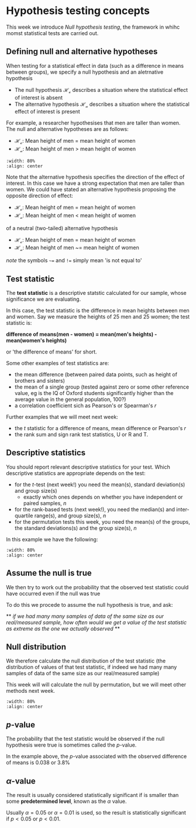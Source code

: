 # Hypothesis testing concepts

This week we introduce *Null hypothesis testing*, the framework in whihc momst statistical tests are carried out.

## Defining null and alternative hypotheses

When testing for a statistical effect in data (such as a difference in means between groups), we specify a null hypothesis and an aletrnative hypothesis

* The null hypothesis $\mathcal{H_o}$ describes a situation where the statistical effect of interest is absent
* The alternative hypothesis $\mathcal{H_a}$ describes a situation where the statistical effect of interest is present

For example, a researcher hypothesises that men are taller than women. The null and alternative hypotheses are as follows:

* $\mathcal{H_o}$: Mean height of men = mean height of women
* $\mathcal{H_a}$: Mean height of men > mean height of women

```{image} https://raw.githubusercontent.com/jillxoreilly/StatsCourseBook_2024/main/images/MT_wk5_HoHa.png
:width: 80%
:align: center
```

Note that the alternative hypothesis specifies the direction of the effect of interest. In this case we have a strong expectation that men are taller than women. We could have stated an alternative hypothesis proposing the opposite direction of effect:

* $\mathcal{H_o}$: Mean height of men = mean height of women
* $\mathcal{H_a}$: Mean height of men < mean height of women

of a neutral (two-tailed) alternative hypothesis

* $\mathcal{H_o}$: Mean height of men = mean height of women
* $\mathcal{H_a}$: Mean height of men ~= mean height of women

*note* the symbols `~=` and `!=` simply mean 'is not equal to'

## Test statistic

The **test statistic** is a descriptive statstic calculated for our sample, whose significance we are evaluating. 

In this case, the test statistic is the difference in mean heights between men and women. Say we measure the heights of 25 men and 25 women; the test statistic is:

**difference of means(men - women) = mean(men's heights) - mean(women's heights)**

or 'the difference of means' for short.

Some other examples of test statistics are:

* the mean difference (between paired data points, such as height of brothers and sisters)
* the mean of a single group (tested against zero or some other reference value, eg is the IQ of Oxford students significantly higher than the average value in the general population, 100?)
* a correlation coefficient sich as Pearson's or Spearman's $r$

Further examples that we will meet next week:

* the $t$ statistic for a difference of means, mean difference or Pearson's $r$
* the rank sum and sign rank test statistics, U or R and T.

## Descriptive statistics

You should report relevant descriptive statistics for your test. Which descriptive statistics are appropriate depends on the test:

* for the $t$-test (next week!) you need the mean(s), standard deviation(s) and group size(s)
    * exactly which ones depends on whether you have independent or paired samples, $n$
* for the rank-based tests (next week!), you need the median(s) and inter-quartile range(s), and group size(s), $n$
* for the permutation tests this week, you need the mean(s) of the groups, the standard deviations(s) and the group size(s), $n$

In this example we have the following:

```{image} https://raw.githubusercontent.com/jillxoreilly/StatsCourseBook_2024/main/images/MT_wk5_data.png
:width: 80%
:align: center
```

## Assume the null is true

We then try to work out the probability that the observed test statistic could have occurred even if the null was true

To do this we procede to assume the null hypothesis is true, and ask:

** *if we had many many samples of data of the same size as our real/measured sample, how often would we get a value of the test statistic as extreme as the one we actually observed* **

## Null distribution

We therefore calculate the null distribution of the test statistic (the distribution of values of that test statistic, if indeed we had many many samples of data of the same size as our real/measured sample)

This week will will calculate the null by permutation, but we will meet other methods next week.

```{image} https://raw.githubusercontent.com/jillxoreilly/StatsCourseBook_2024/main/images/MT_wk5_nulldist.png
:width: 80%
:align: center
```

## $p$-value

The probability that the test statistic would be observed if the null hypothesis were true is sometimes called the $p$-value.

In the example above, the $p$-value associated with the observed difference of means is 0.038 or 3.8%

## $\alpha$-value

The result is usually considered statistically significant if is smaller than some **predetermined level**, known as the $\alpha$ value.

Usually $\alpha = 0.05$ or $\alpha = 0.01$ is used, so the result is statistically significant if $p < 0.05$ or $p < 0.01$.

